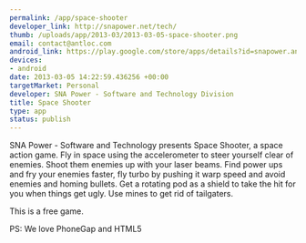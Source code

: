```yaml
--- 
permalink: /app/space-shooter
developer_link: http://snapower.net/tech/
thumb: /uploads/app/2013-03/2013-03-05-space-shooter.png
email: contact@antloc.com
android_link: https://play.google.com/store/apps/details?id=snapower.android.spaceshooter
devices: 
- android
date: 2013-03-05 14:22:59.436256 +00:00
targetMarket: Personal
developer: SNA Power - Software and Technology Division
title: Space Shooter
type: app
status: publish
---
```


SNA Power - Software and Technology presents Space Shooter, a space action game.
Fly in space using the accelerometer to steer yourself clear of enemies. Shoot them enemies up with your laser beams.
Find power ups and fry your enemies faster, fly turbo by pushing it warp speed and avoid enemies and homing bullets. Get a rotating pod as a shield to take the hit for you when things get ugly. Use mines to get rid of tailgaters.

This is a free game. 

PS\: We love PhoneGap and HTML5
